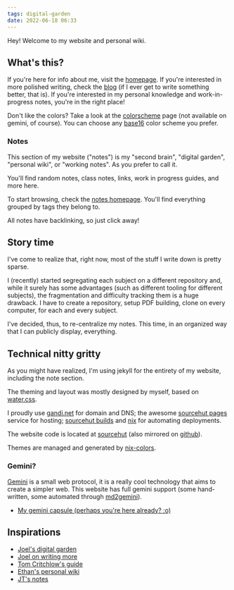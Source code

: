 ```yaml
---
tags: digital-garden
date: 2022-06-18 06:33
---
```


Hey! Welcome to my website and personal wiki.

## What's this?

If you're here for info about me, visit the [homepage](../index.md). If you're interested
in more polished writing, check the [blog](../blog.html) (if I ever get to write
something better, that is). If you're interested in my personal knowledge and
work-in-progress notes, you're in the right place!

Don't like the colors? Take a look at the [colorscheme](../colorscheme.html) page (not
available on gemini, of course). You can choose any
[base16](https://github.com/base16-project/base16) color scheme you prefer.

### Notes

This section of my website ("notes") is my "second brain", "digital garden",
"personal wiki", or "working notes". As you prefer to call it.

You'll find random notes, class notes, links, work in progress guides, and more
here.

To start browsing, check the [notes homepage](../notes.html). You'll find everything
grouped by tags they belong to.

All notes have backlinking, so just click away!

## Story time

I've come to realize that, right now, most of the stuff I write down is pretty
sparse.

I (recently) started segregating each subject on a different repository and,
while it surely has some advantages (such as different tooling for different
subjects), the fragmentation and difficulty tracking them is a huge drawback. I
have to create a repository, setup PDF building, clone on every computer, for
each and every subject.

I've decided, thus, to re-centralize my notes. This time, in an organized way
that I can publicly display, everything.

## Technical nitty gritty

As you might have realized, I'm using jekyll for the entirety of my
website, including the note section.

The theming and layout was mostly designed by myself, based on
[water.css](https://watercss.kognise.dev/).

I proudly use [gandi.net](https://gandi.net) for domain and DNS; the awesome
[sourcehut pages](https://srht.site) service for hosting;
[sourcehut builds](https://builds.sr.ht) and [nix](https://nixos.org) for
automating deployments.

The website code is located at [sourcehut](https://sr.ht/~misterio/website)
(also mirrored on [github](https://github.com/misterio77/website)).

Themes are managed and generated by
[nix-colors](https://github.com/misterio77/nix-colors).

### Gemini?

[Gemini](./gemini.md) is a small web protocol, it is a really cool technology
that aims to create a simpler web. This website has full gemini support (some
hand-written, some automated through
[md2gemini](https://github.com/makeworld-the-better-one/md2gemini)).

- [My gemini capsule (perhaps you're here already? :o)](gemini://gsfontes.com)

## Inspirations

- [Joel's digital garden](https://joelhooks.com/digital-garden)
- [Joel on writing more](https://joelhooks.com/on-writing-more)
- [Tom Critchlow's guide](https://tomcritchlow.com/2019/02/17/building-digital-garden/)
- [Ethan's personal wiki](https://ethan.yoois.me)
- [JT's notes](https://notes.gnotract.com)
